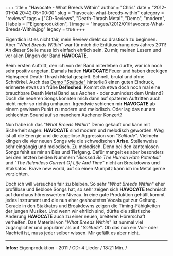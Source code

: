+++
title = "Havocate - What Breeds Within"
author = "Chris"
date = "2012-01-04 20:42:05+00:00"
slug = "havocate-what-breeds-within"
category = "reviews"
tags = ["CD-Reviews", "Death-Thrash Metal", "Demo", "modern", ]
labels = ["Eigenproduktion", ]
image = "images//2012/01/Havocate-What-Breeds-Within.jpg"
legacy = true
+++

Eigentlich ist es nicht fair, mein Review direkt so drastisch zu beginnen. Aber "_What Breeds Within_" war für mich die Enttäuschung des Jahres 2011! An dieser Stelle muss ich einfach ehrlich sein. Zu mir, meinen Lesern und vor allen Dingen der Band **HAVOCATE**.

Beim ersten Auftritt, den ich von der Band miterleben durfte, war ich noch sehr positiv angetan. Damals hatten **HAVOCATE** Feuer und haben dreckigen Highspeed Death-Thrash Metal gespielt. Schnell, brutal und ohne Schnörkel. Auch das <a href="http://necroslaughter.de/2008/10/havocate-solitude/" title="Havocate – Solitude">Demo "_Solitude_"</a> hinterließ einen guten Eindruck, erinnerte etwas an frühe **Defleshed**. Kommt da etwa doch noch mal eine brauchbare Death Metal Band aus Aachen - oder zumindest dem Umland? Doch die neueren Songs konnten mich dann auf späteren Auftritten auch nicht mehr so richtig umhauen. Irgendwie schienen mir **HAVOCATE** ab einem gewissen Punkt zu modern und melodisch. Oder lag das nur am schlechten Sound auf so manchem Aachener Konzert?

Nun habe ich das "_What Breeds Within_" Demo gekauft und kann mit Sicherheit sagen: **HAVOCATE** sind modern und melodisch geworden. Weg ist all die Energie und die zügellose Aggression von "_Solitude_". Vielmehr klingen die vier neuen Songs wie die schwedischen **Arise**. Stellenweise sehr eingängig und melodisch. Zu melodisch. Denn bei den kantenlosen Songs fehlt es mir an Biss und Tiefgang. Dafür mangelt es aber besonders bei den letzten beiden Nummern "_Blessed Be The Human Hate Potential_" und "_The Relentless Current Of Life And Time_" nicht an Breakdowns und Stakkatos. Brave new world, auf so einen Mumpitz kann ich im Metal gerne verzichten.

Doch ich will versuchen fair zu bleiben. So sehr "_What Breeds Within_" eher profillose und lieblose Songs hat, so sehr zeigen sich **HAVOCATE** technisch auf durchaus hörenswertem Niveau. In eine gute Produktion gehüllt kommt jedes Instrument und die nun eher geshouteten Vocals gut zur Geltung. Gerade in den Stakkatos und Breakdowns zeigen die Timing-Fähigkeiten der jungen Musiker.
Und wenn wir ehrlich sind, dürfte die stilistische Änderung **HAVOCATE** auch zu einer neuen, breiteren Hörerschaft verhelfen. Das Material von "_What Breeds Within_" ist nunmal viel zugänglicher und populärer als auf "_Solitude_". Ob das nun ein Vor- oder Nachteil ist, muss jeder selber wissen. Mir gefällt es aber nicht.



---
**Infos:**
Eigenproduktion - 2011 / 
CDr 4 Lieder / 18:21 Min. / 
